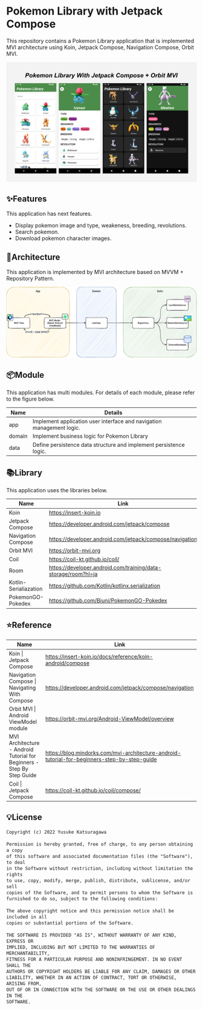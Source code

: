 # Pokemon Library with Jetpack Compose

This repository contains a Pokemon Library application that is implemented MVI architecture using Koin, Jetpack Compose, Navigation Compose, Orbit MVI.

<img src="docs/title.png">

## ✨Features

This application has next features.

- Display pokemon image and type, weakeness, breeding, revolutions.
- Search pokemon.
- Download pokemon character images.

## 🏢Architecture

This application is implemented by MVI architecture based on MVVM + Repository Pattern.

<img src="docs/architecture.png">

## 📦Module

This application has multi modules. For details of each module, please refer to the figure below.

| Name   | Details                                                      |
| ------ | ------------------------------------------------------------ |
| app    | Implement application user interface and navigation management logic. |
| domain | Implement business logic for Pokemon Library                 |
| data   | Define persistence data structure and implement persistence logic. |

## 📚Library

This application uses the libraries below.

| Name                  | Link                                                         |
| --------------------- | ------------------------------------------------------------ |
| Koin                  | https://insert-koin.io                                       |
| Jetpack Compose       | https://developer.android.com/jetpack/compose                |
| Navigation Compose    | https://developer.android.com/jetpack/compose/navigation     |
| Orbit MVI             | https://orbit-mvi.org                                        |
| Coil                  | https://coil-kt.github.io/coil/                              |
| Room                  | https://developer.android.com/training/data-storage/room?hl=ja |
| Kotlin-Serialiazation | https://github.com/Kotlin/kotlinx.serialization              |
| PokemonGO-Pokedex     | https://github.com/Biuni/PokemonGO-Pokedex                   |

## ⭐Reference

| Name                                                         | Link                                                         |
| ------------------------------------------------------------ | ------------------------------------------------------------ |
| Koin \| Jetpack Compose                                      | https://insert-koin.io/docs/reference/koin-android/compose   |
| Navigation Compose \| Navigating With Compose                | https://developer.android.com/jetpack/compose/navigation     |
| Orbit MVI \| Android ViewModel module                        | https://orbit-mvi.org/Android-ViewModel/overview             |
| MVI Architecture - Android Tutorial for Beginners - Step By Step Guide | https://blog.mindorks.com/mvi-architecture-android-tutorial-for-beginners-step-by-step-guide |
| Coil \| Jetpack Compose                                      | https://coil-kt.github.io/coil/compose/                      |

## 💡License

```
Copyright (c) 2022 Yusuke Katsuragawa

Permission is hereby granted, free of charge, to any person obtaining a copy
of this software and associated documentation files (the "Software"), to deal
in the Software without restriction, including without limitation the rights
to use, copy, modify, merge, publish, distribute, sublicense, and/or sell
copies of the Software, and to permit persons to whom the Software is
furnished to do so, subject to the following conditions:

The above copyright notice and this permission notice shall be included in all
copies or substantial portions of the Software.

THE SOFTWARE IS PROVIDED "AS IS", WITHOUT WARRANTY OF ANY KIND, EXPRESS OR
IMPLIED, INCLUDING BUT NOT LIMITED TO THE WARRANTIES OF MERCHANTABILITY,
FITNESS FOR A PARTICULAR PURPOSE AND NONINFRINGEMENT. IN NO EVENT SHALL THE
AUTHORS OR COPYRIGHT HOLDERS BE LIABLE FOR ANY CLAIM, DAMAGES OR OTHER
LIABILITY, WHETHER IN AN ACTION OF CONTRACT, TORT OR OTHERWISE, ARISING FROM,
OUT OF OR IN CONNECTION WITH THE SOFTWARE OR THE USE OR OTHER DEALINGS IN THE
SOFTWARE.
```
